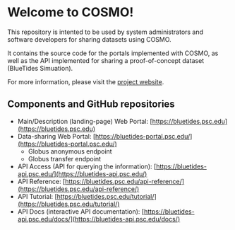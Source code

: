 # Welcome to COSMO!

This repository is intented to be used by system administrators and software developers for sharing datasets using COSMO.

It contains the source code for the portals implemented with COSMO, as well as the API implemented for sharing a proof-of-concept dataset (BlueTides Simuation).

For more information, please visit the [project website](https://www.cmu.edu/psc/aibd/cosmo.html).

## Components and GitHub repositories

* Main/Description (landing-page) Web Portal: [https://bluetides.psc.edu](https://bluetides.psc.edu)
* Data-sharing Web Portal: [https://bluetides-portal.psc.edu/](https://bluetides-portal.psc.edu/) 
    * Globus anonymous endpoint 
    * Globus transfer endpoint
* API Access (API for querying the information): [https://bluetides-api.psc.edu/](https://bluetides-api.psc.edu/) 
* API Reference: [https://bluetides.psc.edu/api-reference/](https://bluetides.psc.edu/api-reference/) 
* API Tutorial: [https://bluetides.psc.edu/tutorial/](https://bluetides.psc.edu/tutorial/)
* API Docs (interactive API documentation): [https://bluetides-api.psc.edu/docs/](https://bluetides-api.psc.edu/docs/) 
